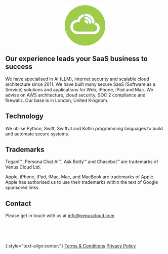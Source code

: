 <img src="logo_flat_bright.png" alt="Venus Cloud Company Logo" style="display: block; margin: 0 auto;">

## Our experience leads your SaaS business to success

We have specialised in AI (LLM), internet security and scalable cloud architecture since 2011. We have built many secure SaaS (Software as a Service) solutions and applications for Web, iPhone, iPad and Mac. We advise on AWS architecture, cloud security, SOC 2 compliance and firewalls. Our base is in London, United Kingdom.

## Technology
We utilise Python, Swift, SwiftUI and Kotlin programming languages to build and automate secure systems.

## Trademarks
Tegant™, Persona Chat AI™, Ask Botty™ and Chasebot™ are trademarks of Venus Cloud Ltd.

Apple, iPhone, iPad, iMac, Mac, and MacBook are trademarks of Apple. Apple has authorised us to use their trademarks within the text of Google sponsored links.


## Contact
Please get in touch with us at info@venuscloud.com

<br>
<br>
<br>

{:style="text-align:center;"}
[Terms & Conditions](./terms.html)
[Privacy Policy](./privacy.html)


